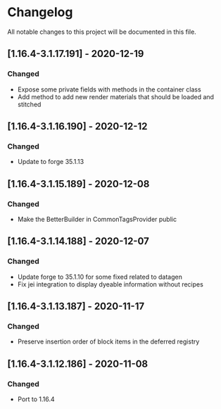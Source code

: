 # Changelog
All notable changes to this project will be documented in this file.

## [1.16.4-3.1.17.191] - 2020-12-19
### Changed
 - Expose some private fields with methods in the container class
 - Add method to add new render materials that should be loaded and stitched

## [1.16.4-3.1.16.190] - 2020-12-12
### Changed
 - Update to forge 35.1.13

## [1.16.4-3.1.15.189] - 2020-12-08
### Changed
 - Make the BetterBuilder in CommonTagsProvider public

## [1.16.4-3.1.14.188] - 2020-12-07
### Changed
 - Update forge to 35.1.10 for some fixed related to datagen
 - Fix jei integration to display dyeable information without recipes

## [1.16.4-3.1.13.187] - 2020-11-17
### Changed
 - Preserve insertion order of block items in the deferred registry

## [1.16.4-3.1.12.186] - 2020-11-08
### Changed
 - Port to 1.16.4